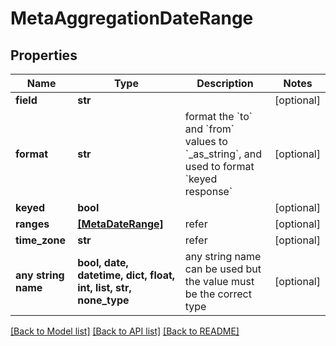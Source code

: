 # MetaAggregationDateRange


## Properties
Name | Type | Description | Notes
------------ | ------------- | ------------- | -------------
**field** | **str** |  | [optional] 
**format** | **str** | format the &#x60;to&#x60; and &#x60;from&#x60; values to &#x60;_as_string&#x60;, and used to format &#x60;keyed response&#x60; | [optional] 
**keyed** | **bool** |  | [optional] 
**ranges** | [**[MetaDateRange]**](MetaDateRange.md) | refer | [optional] 
**time_zone** | **str** | refer | [optional] 
**any string name** | **bool, date, datetime, dict, float, int, list, str, none_type** | any string name can be used but the value must be the correct type | [optional]

[[Back to Model list]](../README.md#documentation-for-models) [[Back to API list]](../README.md#documentation-for-api-endpoints) [[Back to README]](../README.md)


